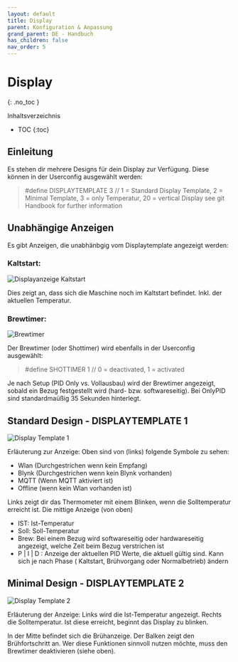```yaml
---
layout: default
title: Display
parent: Konfiguration & Anpassung
grand_parent: DE - Handbuch
has_children: false
nav_order: 5
---
```


# Display
{: .no_toc }

Inhaltsverzeichnis

* TOC
{:toc}

## Einleitung
Es stehen dir mehrere Designs für dein Display zur Verfügung.
Diese können in der Userconfig ausgewählt werden:

> #define DISPLAYTEMPLATE 3          // 1 = Standard Display Template, 2 = Minimal Template, 3 = only Temperatur, 20 = vertical Display see git Handbook for further information

## Unabhängige Anzeigen
Es gibt Anzeigen, die unabhänbgig vom Displaytemplate angezeigt werden:

### Kaltstart:
![Displayanzeige Kaltstart](../../img/disp-kaltstart.jpg)

Dies zeigt an, dass sich die Maschine noch im Kaltstart befindet. Inkl. der aktuellen Temperatur.

### Brewtimer:
![Brewtimer](../../img/disp-brewtimer.jpg)

Der Brewtimer (oder Shottimer) wird ebenfalls in der Userconfig ausgewählt:

> #define SHOTTIMER 1                // 0 = deactivated, 1 = activated

Je nach Setup (PID Only vs. Vollausbau) wird der Brewtimer angezeigt, sobald ein Bezug festgestellt wird (hard- bzw. softwareseitig).
Bei OnlyPID sind standardmaüßig 35 Sekunden hinterlegt. 


## Standard Design - DISPLAYTEMPLATE 1
![Display Template 1](../../img/Displaytemplate1.png)

Erläuterung zur Anzeige:
Oben sind von (links) folgende Symbole zu sehen:
* Wlan (Durchgestrichen wenn kein Empfang)
* Blynk (Durchgestrichen wenn kein Blynk vorhanden)
* MQTT (Wenn MQTT aktiviert ist)
* Offline (wenn kein Wlan vorhanden ist)

Links zeigt dir das Thermometer mit einem Blinken, wenn die Solltemperatur erreicht ist.
Die mittige Anzeige (von oben)
* IST: Ist-Temperatur
* Soll: Soll-Temperatur
* Brew: Bei einem Bezug wird softwareseitig oder hardwareseitig angezeigt, welche Zeit beim Bezug verstrichen ist
* P | I | D : Anzeige der aktuellen PID Werte, die aktuell gültig sind. Kann sich je nach Phase ( Kaltstart, Brühvorgang oder Normalbetrieb) ändern


## Minimal Design - DISPLAYTEMPLATE 2
![Display Template 2](../../img/disp-minimal-default.jpg)

Erläuterung der Anzeige:
Links wird die Ist-Temperatur angezeigt. Rechts die Solltemperatur. Ist diese erreicht, beginnt das Display zu blinken.

In der Mitte befindet sich die Brühanzeige. Der Balken zeigt den Brühfortschritt an. Wer diese Funktionen sinnvoll nutzen möchte, muss den Brewtimer deaktivieren (siehe oben). 
